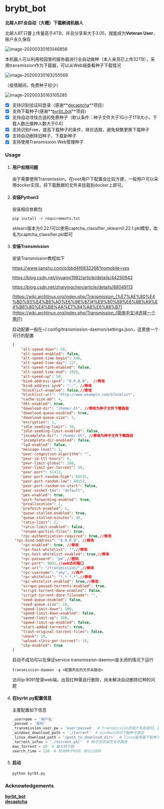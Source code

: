# brybt_bot
**北邮人BT全自动（大概）下载~~刷流~~机器人**

北邮人BT只要上传量高于4TB，并且分享率大于3.05，就能成为**Veteran User**，账户永久保存

![image-20200330161046856](https://github.com/lipssmycode/byrbt_bot/blob/master/images/image-20200330161046856.png)

本机器人可以利用校园里的服务器进行全自动做种（本人亲测已上传32TB），采用transmission作为下载器，可以从Web端查看种子下载情况

![image-20200330163255569](https://github.com/lipssmycode/byrbt_bot/blob/master/images/image-20200330163255569.png)

（疫情期间，免费种子较少）

![image-20200330163105285](https://github.com/lipssmycode/byrbt_bot/blob/master/images/image-20200330163105285.png)

- [x] 支持识别验证码登录（感谢**[decaptcha](https://github.com/bumzy/decaptcha)**项目）
- [x] 支持下载种子(感谢**[byrbt_bot](https://github.com/Jason2031/byrbt_bot)**项目)
- [x] 支持自动寻找合适的免费种子（默认条件：种子文件大于1G小于1TB大小，下载人数比做种人数大于0.6）
- [x] 支持识别Free，提高下载种子的条件，择优选取，避免频繁更换下载种子
- [x] 支持自动删除旧种子，下载新种子
- [x] 支持使用Transmission Web管理种子

### Usage

1. #### 用户权限问题

   由于需要使用Transmission，在root用户下配置会比较方便，一般用户可以采用docker实现，将下载数据的文件夹挂载到docker上即可。

2. #### 安装Python3

   安装相应依赖包

   ```shell
   pip install -r requirements.txt
   ```
   sklearn版本为0.22.1可以使用captcha_classifier_sklearn0.22.1.pkl模型，改名为captcha_classifier.pkl即可

3. #### 安装Transmission

   安装Transmission教程如下

   https://www.jianshu.com/p/bbd4f6832268?nomobile=yes

   https://blog.csdn.net/jiyuanyi1992/article/details/44250943

   https://blog.csdn.net/zhaiyingchen/article/details/88049113

   [https://wiki.archlinux.org/index.php/Transmission_(%E7%AE%80%E4%BD%93%E4%B8%AD%E6%96%87)#%E9%80%89%E6%8B%A9%E4%B8%80%E4%B8%AA%E7%94%A8%E6%88%B7](https://wiki.archlinux.org/index.php/Transmission_(简体中文)#选择一个用户)

   启动配置一般在~/.config/transmission-daemon/settings.json，这里放一个可行的配置

   ```json
   {
       "alt-speed-down": 50,
       "alt-speed-enabled": false,
       "alt-speed-time-begin": 540,
       "alt-speed-time-day": 127,
       "alt-speed-time-enabled": false,
       "alt-speed-time-end": 1020,
       "alt-speed-up": 50,
       "bind-address-ipv4": "0.0.0.0",  //修改
       "bind-address-ipv6": "::", //修改
       "blocklist-enabled": false,//修改
       "blocklist-url": "http://www.example.com/blocklist",
       "cache-size-mb": 4,
       "dht-enabled": true,
       "download-dir": "/home/.bt", //修改为种子文件下载路径
       "download-queue-enabled": true,
       "download-queue-size": 5,
       "encryption": 1,
       "idle-seeding-limit": 30,
       "idle-seeding-limit-enabled": false,
       "incomplete-dir": "/home/.bt", //修改为种子文件下载路径
       "incomplete-dir-enabled": false,
       "lpd-enabled": false,
       "message-level": 1,
       "peer-congestion-algorithm": "",
       "peer-id-ttl-hours": 6,
       "peer-limit-global": 200,
       "peer-limit-per-torrent": 50,
       "peer-port": 51413,
       "peer-port-random-high": 65535,
       "peer-port-random-low": 49152,
       "peer-port-random-on-start": false,
       "peer-socket-tos": "default",
       "pex-enabled": true,
       "port-forwarding-enabled": true,
       "preallocation": 1,
       "prefetch-enabled": 1,
       "queue-stalled-enabled": true,
       "queue-stalled-minutes": 30,
       "ratio-limit": 2,
       "ratio-limit-enabled": false,
       "rename-partial-files": true,
       "rpc-authentication-required": true,//修改
    "rpc-bind-address": "0.0.0.0", //修改
       "rpc-enabled": true, //修改
       "rpc-host-whitelist": "",//修改
       "rpc-host-whitelist-enabled": true,//修改
       "rpc-password": "pw",//密码
       "rpc-port": 9091,//web访问端口
       "rpc-url": "/transmission/",//修改
       "rpc-username": "smy", //用户
       "rpc-whitelist": "*.*.*.*",//修改
       "rpc-whitelist-enabled": true,//修改
       "scrape-paused-torrents-enabled": true,
       "script-torrent-done-enabled": false,
       "script-torrent-done-filename": "",
       "seed-queue-enabled": false,
       "seed-queue-size": 10,
       "speed-limit-down": 100,
       "speed-limit-down-enabled": false,
       "speed-limit-up": 100,
       "speed-limit-up-enabled": false,
       "start-added-torrents": true,
       "trash-original-torrent-files": false,
       "umask": 18,
       "upload-slots-per-torrent": 14,
       "utp-enabled": true
   }
   ```

   启动不成功可以在保证service transmission-daemon是关闭的情况下运行

   ```shell
   transmission-daemon -g <配置所在的文件夹路径>
   ```

   访问ip:9091登录web端，出现红种需自行删除，尚未解决自动删除红种的问题

4. #### 在byrbt.py配置信息

   主要配置如下信息

   ```python
   _username = '用户名'
   _passwd = '密码'
   _transmission_user_pw = 'user:passwd'  # transmission的用户名和密码，按照格式填入
   _windows_download_path = './torrent'  # windows测试下载种子路径
   _linux_download_path = '<path_to_download_dir>'  # linux服务器下载种子的路径
   _torrent_infos = './torrent.pkl'  # 种子信息保存文件路径
   max_torrent = 20  # 最大种子数
   search_time = 120  # 轮询种子时间，默认120秒
   ```

5. #### 启动

   ```shell
   python byrbt.py
   ```

### Acknowledgements

**[byrbt_bot](https://github.com/Jason2031/byrbt_bot)**  
**[decaptcha](https://github.com/bumzy/decaptcha)**  
